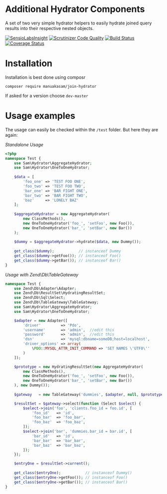 Additional Hydrator Components
==============================

A set of two very simple hydrator helpers to easily hydrate joined query results into their respective nested objects.

[![SensioLabsInsight](https://insight.sensiolabs.com/projects/6bf71bc6-f69c-4381-9cdc-ee2b223e5a15/mini.png)](https://insight.sensiolabs.com/projects/6bf71bc6-f69c-4381-9cdc-ee2b223e5a15)
[![Scrutinizer Code Quality](https://scrutinizer-ci.com/g/manuakasam/join-hydrator/badges/quality-score.png?b=master)](https://scrutinizer-ci.com/g/manuakasam/join-hydrator/?branch=master)
[![Build Status](https://travis-ci.org/manuakasam/join-hydrator.png?branch=master)](https://travis-ci.org/manuakasam/join-hydrator)
[![Coverage Status](https://coveralls.io/repos/manuakasam/join-hydrator/badge.svg?branch=master)](https://coveralls.io/r/manuakasam/join-hydrator?branch=master)


Installation
============

Installation is best done using composr

```
composer require manuakasam/join-hydrator
```

If asked for a version choose `dev-master`


Usage examples
==============

The usage can easily be checked within the `/test` folder. But here they are again:

*Standalone Usage*

```php
<?php
namespace Test {
    use Sam\Hydrator\AggregateHydrator;
    use Sam\Hydrator\OneToOneHydrator;
    
    $data = [
        'foo_one' => 'TEST FOO ONE',
        'foo_two' => 'TEST FOO TWO',
        'bar_one' => 'BAR FIGHT ONE',
        'bar_two' => 'BAR FIGHT TWO',
        'baz'     => 'LONELY BAZ'
    ];
    
    $aggregateHydrator = new AggregateHydrator(
        new ClassMethods(),
        new OneToOneHydrator('foo_', 'setFoo', new Foo()),
        new OneToOneHydrator('bar_', 'setBar', new Bar())
    );
    
    $dummy = $aggregateHydrator->hydrate($data, new Dummy());
    
    get_class($dummy);           // instanceof Dummy
    get_class($dummy->getFoo()); // instanceof Foo()
    get_class($dummy->getBar()); // instanceof Bar()
}
```

*Usage with Zend\Db\TableGateway*

```php
namespace Test {
    use Zend\Db\Adapter\Adapter;
    use Zend\Db\ResultSet\HydratingResultSet;
    use Zend\Db\Sql\Select;
    use Zend\Db\TableGateway\TableGateway;
    use Sam\Hydrator\AggregateHydrator;
    use Sam\Hydrator\OneToOneHydrator;

    $adapter = new Adapter([
        'driver'         => 'Pdo',
        'username'       => 'admin',  //edit this
        'password'       => 'admin',  //edit this
        'dsn'            => 'mysql:dbname=someDB;host=localhost',
        'driver_options' => array(
            \PDO::MYSQL_ATTR_INIT_COMMAND => 'SET NAMES \'UTF8\''
        )
    ]);

    $prototype = new HydratingResultSet(new AggregateHydrator(
        new ClassMethods(),
        new OneToOneHydrator('foo_', 'setFoo', new Foo()),
        new OneToOneHydrator('bar_', 'setBar', new Bar())
    ), new Dummy());
    
    $gateway   = new TableGateway('dummies', $adapter, null, $prototype);

    $resultSet = $gateway->select(function (Select $select) {
        $select->join('foo', 'clients.foo_id = foo.id', [
            'foo_id'   => 'id',
            'foo_bar'  => 'foo_bar',
            'foo_baz'  => 'foo_baz',
        ]);
        $select->join('bar', 'dummies.bar_id = bar.id', [
            'bar_id'   => 'id',
            'bar_bar'  => 'bar_bar',
            'bar_baz'  => 'bar_baz',
        ]);
    });

    $entryOne = $resultSet->current();
    
    get_class($entryOne);           // instanceof Dummy()
    get_class($entryOne->getFoo()); // instanceof Foo()
    get_class($entryOne->getBar()); // instanceof Bar()
}
```
